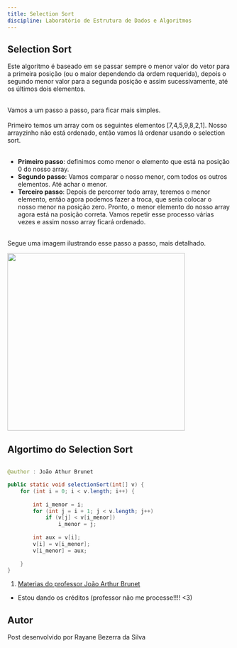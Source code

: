 ```yaml
---
title: Selection Sort
discipline: Laboratório de Estrutura de Dados e Algoritmos 
---
```


## Selection Sort 

Este algoritmo é baseado em se passar sempre o menor valor do vetor para a primeira posição (ou o maior dependendo da ordem requerida), depois o segundo menor valor para a segunda posição e assim sucessivamente, até os últimos dois elementos.

<br>
Vamos a um passo a passo, para ficar mais simples. 
<br><br>
Primeiro temos um array com os seguintes elementos [7,4,5,9,8,2,1]. Nosso arrayzinho não está ordenado, então vamos lá ordenar usando o selection sort. 
<br> <br>

- **Primeiro passo**: definimos como menor o elemento que está na posição 0 do nosso array.
- **Segundo passo**: Vamos comparar o nosso menor, com todos os outros elementos. Até achar o menor. 
- **Terceiro passo**: Depois de percorrer todo array, teremos o menor elemento, então agora podemos fazer a troca, que seria colocar o nosso menor na posição zero. Pronto, o menor elemento do nosso array agora está na posição correta. Vamos repetir esse processo várias vezes e assim nosso array ficará ordenado.
<br><br>

Segue uma imagem ilustrando esse passo a passo, mais detalhado.

<img src ="https://i.stack.imgur.com/5ai2E.jpg" widht="600" height="400">


## Algortimo do Selection Sort 

```java

@author : João Athur Brunet

public static void selectionSort(int[] v) {	
	for (int i = 0; i < v.length; i++) {
		
		int i_menor = i;
		for (int j = i + 1; j < v.length; j++)
			if (v[j] < v[i_menor])
				i_menor = j;
		
		int aux = v[i];
		v[i] = v[i_menor];
		v[i_menor] = aux;
	
	}		
}

```

1. <a href= "https://joaoarthurbm.github.io/eda/posts/insertion-sort/" target= "_blank" > Materias do professor João Arthur Brunet </a>
- Estou dando os créditos (professor não me processe!!!! <3)

## Autor 

Post desenvolvido por Rayane Bezerra da Silva 
